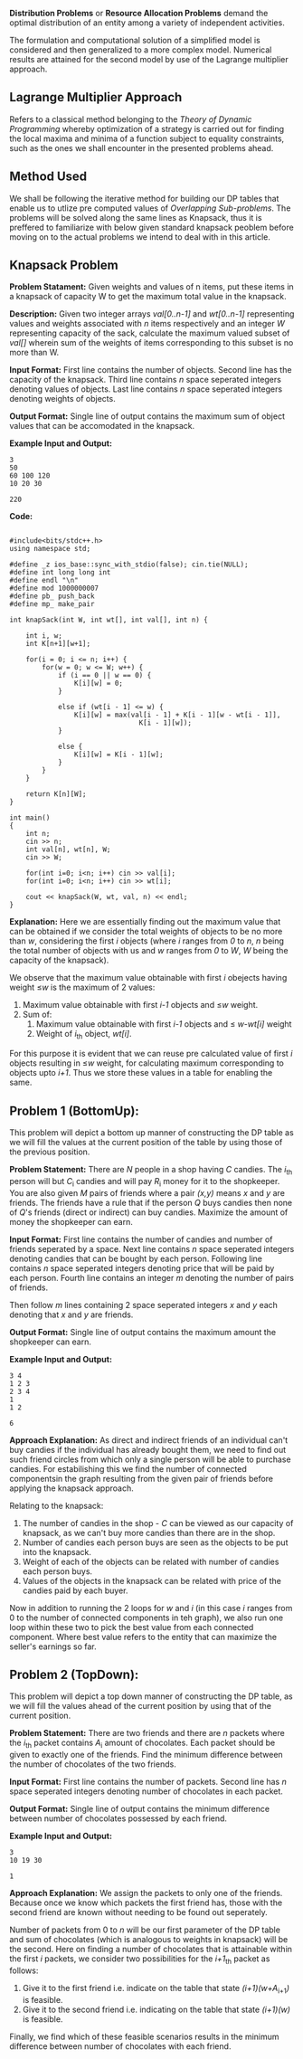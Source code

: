 **Distribution Problems** or **Resource Allocation Problems** demand the optimal distribution of an entity among a variety of independent activities. 

The formulation and computational solution of a simplified model is considered and then generalized to a more complex model. Numerical results are attained for the second model by use of the Lagrange multiplier approach.

## Lagrange Multiplier Approach 
Refers to a classical method belonging to the *Theory of Dynamic Programming* whereby optimization of a strategy is carried out for finding the local maxima and minima of a function subject to equality constraints, such as the ones we shall encounter in the presented problems ahead.

## Method Used
We shall be following the iterative method for building our DP tables that enable us to utlize pre computed values of *Overlapping Sub-problems*. The problems will be solved along the same lines as Knapsack, thus it is preffered to familiarize with below given standard knapsack peoblem before moving on to the actual problems we intend to deal with in this article.

## Knapsack Problem

**Problem Statament:** 
Given weights and values of n items, put these items in a knapsack of capacity W to get the maximum total value in the knapsack. 

**Description:** 
Given two integer arrays *val[0..n-1]* and *wt[0..n-1]* representing values and weights associated with *n* items respectively and an integer *W* representing capacity of the sack, calculate the maximum valued subset of *val[]* wherein sum of the weights of items corresponding to this subset is no more than W.

**Input Format:** 
First line contains the number of objects.
Second line has the capacity of the knapsack.
Third line contains *n* space seperated integers denoting values of objects.
Last line contains *n* space seperated integers denoting weights of objects.

**Output Format:** 
Single line of output contains the maximum sum of object values that can be accomodated in the knapsack.

**Example Input and Output:** 
```
3
50
60 100 120
10 20 30
```

```
220
```

**Code:**
```

#include<bits/stdc++.h>
using namespace std;

#define _z ios_base::sync_with_stdio(false); cin.tie(NULL);
#define int long long int
#define endl "\n"
#define mod 1000000007
#define pb_ push_back
#define mp_ make_pair

int knapSack(int W, int wt[], int val[], int n) {
    
	int i, w;
	int K[n+1][w+1];

	for(i = 0; i <= n; i++) {
		for(w = 0; w <= W; w++) {
			if (i == 0 || w == 0) {
                K[i][w] = 0;
            }

			else if (wt[i - 1] <= w) {
				K[i][w] = max(val[i - 1] + K[i - 1][w - wt[i - 1]],
								K[i - 1][w]);
            }

			else {
				K[i][w] = K[i - 1][w];
            }
		}
	}

	return K[n][W];
}

int main()
{
    int n;
    cin >> n;
	int val[n], wt[n], W;
    cin >> W;

	for(int i=0; i<n; i++) cin >> val[i];
	for(int i=0; i<n; i++) cin >> wt[i];

	cout << knapSack(W, wt, val, n) << endl;
}

```

**Explanation:**
Here we are essentially finding out the maximum value that can be obtained if we consider the total weights of objects to be no more than *w*, considering the first *i* objects (where *i* ranges from *0* to *n*, *n* being the total number of objects with us and *w* ranges from *0* to *W*, *W* being the capacity of the knapsack).

We observe that the maximum value obtainable with first *i* obejects having weight &le;*w* is the maximum of 2 values:
1. Maximum value obtainable with first *i-1* objects and &le;*w* weight.
2. Sum of: 
    1. Maximum value obtainable with first *i-1* objects and &le; *w-wt[i]* weight
    2. Weight of *i*<sub>th</sub> object, *wt[i]*.

For this purpose it is evident that we can reuse pre calculated value of first *i* objects resulting in &le;*w* weight, for calculating maximum corresponding to objects upto *i+1*. Thus we store these values in a table for enabling the same.

## Problem 1 (BottomUp): 

This problem will depict a bottom up manner of constructing the DP table as we will fill the values at the current position of the table by using those of the previous position.

**Problem Statement:**
There are *N* people in a shop having *C* candies. The *i*<sub>th</sub> person will but *C*<sub>i</sub> candies and will pay *R*<sub>i</sub> money for it to the shopkeeper. You are also given *M* pairs of friends where a pair *(x,y)* means *x* and *y* are friends. The friends have a rule that if the person *Q* buys candies then none of *Q*'s friends (direct or indirect) can buy candies. Maximize the amount of money the shopkeeper can earn.

**Input Format:** 
First line contains the number of candies and number of friends seperated by a space.
Next line contains *n* space seperated integers denoting candies that can be bought by each person.
Following line contains *n* space seperated integers denoting price that will be paid by each person.
Fourth line contains an integer *m* denoting the number of pairs of friends.

Then follow *m* lines containing 2 space seperated integers *x* and *y* each denoting that *x* and *y* are friends.

**Output Format:** 
Single line of output contains the maximum amount the shopkeeper can earn.

**Example Input and Output:** 
```
3 4
1 2 3
2 3 4
1
1 2
```

```
6
```

**Approach Explanation:**
As direct and indirect friends of an individual can't buy candies if the individual has already bought them, we need to find out such friend circles from which only a single person will be able to purchase candies. For estabilishing this we find the number of connected componentsin the graph resulting from the given pair of friends before applying the knapsack approach.

Relating to the knapsack:
1.  The number of candies in the shop - *C* can be viewed as our capacity of knapsack, as we can't buy more candies than there are in the shop.
2. Number of candies each person buys are seen as the objects to be put into the knapsack.
3. Weight of each of the objects can be related with number of candies each person buys.
4. Values of the objects in the knapsack can be related with price of the candies paid by each buyer.

Now in addition to running the 2 loops for *w* and *i* (in this case *i* ranges from 0 to the number of connected components in teh graph), we also run one loop within these two to pick the best value from each connected component. Where best value refers to the entity that can maximize the seller's earnings so far.

## Problem 2 (TopDown): 

This problem will depict a top down manner of constructing the DP table, as we will fill the values ahead of the current position by using that of the current position.

**Problem Statement:**
There are two friends and there are *n* packets where the *i*<sub>th</sub> packet contains *A*<sub>i</sub> amount of chocolates. Each packet should be given to exactly one of the friends. Find the minimum difference between the number of chocolates of the two friends.

**Input Format:** 
First line contains the number of packets.
Second line has *n* space seperated integers denoting number of chocolates in each packet.

**Output Format:** 
Single line of output contains the minimum difference between number of chocolates possessed by each friend.

**Example Input and Output:** 
```
3
10 19 30
```

```
1
```

**Approach Explanation:**
We assign the packets to only one of the friends. Because once we know which packets the first friend has, those with the second friend are known without needing to be found out seperately. 

Number of packets from 0 to *n* will be our first parameter of the DP table and sum of chocolates (which is analogous to weights in knapsack) will be the second. Here on finding a number of chocolates that is attainable within the first *i* packets, we consider two possibilities for the *i+1*<sub>th</sub> packet as follows:
1. Give it to the first friend i.e. indicate on the table that state *(i+1)(w+A*<sub>i+1</sub>*)* is feasible.
2. Give it to the second friend i.e. indicating on the table that state *(i+1)(w)* is feasible.

Finally, we find which of these feasible scenarios results in the minimum difference between number of chocolates with each friend.
